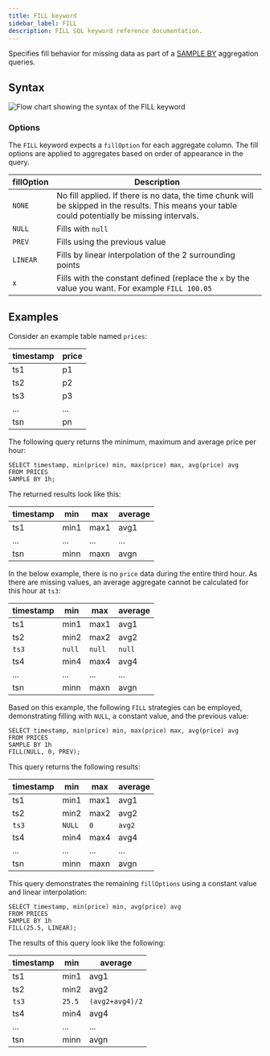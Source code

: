 ```yaml
---
title: FILL keyword
sidebar_label: FILL
description: FILL SQL keyword reference documentation.
---
```


Specifies fill behavior for missing data as part of a
[SAMPLE BY](/docs/reference/sql/sample-by/) aggregation queries.

## Syntax

![Flow chart showing the syntax of the FILL keyword](/img/docs/diagrams/fill.svg)

### Options

The `FILL` keyword expects a `fillOption` for each aggregate column. The fill
options are applied to aggregates based on order of appearance in the query.

| fillOption | Description                                                                                                                                        |
| ---------- | -------------------------------------------------------------------------------------------------------------------------------------------------- |
| `NONE`     | No fill applied. If there is no data, the time chunk will be skipped in the results. This means your table could potentially be missing intervals. |
| `NULL`     | Fills with `null`                                                                                                                                  |
| `PREV`     | Fills using the previous value                                                                                                                     |
| `LINEAR`   | Fills by linear interpolation of the 2 surrounding points                                                                                          |
| `x`        | Fills with the constant defined (replace the `x` by the value you want. For example `FILL 100.05`                                                  |

## Examples

Consider an example table named `prices`:

| timestamp | price |
| --------- | ----- |
| ts1       | p1    |
| ts2       | p2    |
| ts3       | p3    |
| ...       | ...   |
| tsn       | pn    |

The following query returns the minimum, maximum and average price per hour:

```questdb-sql
SELECT timestamp, min(price) min, max(price) max, avg(price) avg
FROM PRICES
SAMPLE BY 1h;
```

The returned results look like this:

| timestamp | min  | max  | average |
| --------- | ---- | ---- | ------- |
| ts1       | min1 | max1 | avg1    |
| ...       | ...  | ...  | ...     |
| tsn       | minn | maxn | avgn    |

In the below example, there is no `price` data during the entire third hour. As
there are missing values, an average aggregate cannot be calculated for this
hour at `ts3`:

| timestamp | min    | max    | average |
| --------- | ------ | ------ | ------- |
| ts1       | min1   | max1   | avg1    |
| ts2       | min2   | max2   | avg2    |
| `ts3`     | `null` | `null` | `null`  |
| ts4       | min4   | max4   | avg4    |
| ...       | ...    | ...    | ...     |
| tsn       | minn   | maxn   | avgn    |

Based on this example, the following `FILL` strategies can be employed,
demonstrating filling with `NULL`, a constant value, and the previous value:

```questdb-sql title="Using three fillOptions for filling missing data"
SELECT timestamp, min(price) min, max(price) max, avg(price) avg
FROM PRICES
SAMPLE BY 1h
FILL(NULL, 0, PREV);
```

This query returns the following results:

| timestamp | min    | max  | average |
| --------- | ------ | ---- | ------- |
| ts1       | min1   | max1 | avg1    |
| ts2       | min2   | max2 | avg2    |
| `ts3`     | `NULL` | `0`  | `avg2`  |
| ts4       | min4   | max4 | avg4    |
| ...       | ...    | ...  | ...     |
| tsn       | minn   | maxn | avgn    |

This query demonstrates the remaining `fillOptions` using a constant value and
linear interpolation:

```questdb-sql
SELECT timestamp, min(price) min, avg(price) avg
FROM PRICES
SAMPLE BY 1h
FILL(25.5, LINEAR);
```

The results of this query look like the following:

| timestamp | min    | average         |
| --------- | ------ | --------------- |
| ts1       | min1   | avg1            |
| ts2       | min2   | avg2            |
| `ts3`     | `25.5` | `(avg2+avg4)/2` |
| ts4       | min4   | avg4            |
| ...       | ...    | ...             |
| tsn       | minn   | avgn            |
